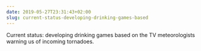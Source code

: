 ```yaml
---
date: 2019-05-27T23:31:43+02:00
slug: current-status-developing-drinking-games-based
---
```

Current status: developing drinking games based on the TV meteorologists warning us of incoming tornadoes.

